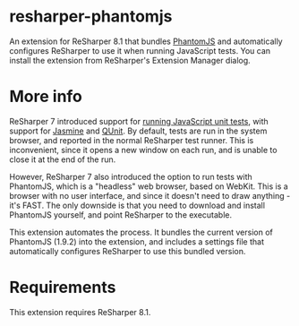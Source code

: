 # resharper-phantomjs

An extension for ReSharper 8.1 that bundles [PhantomJS](http://phantomjs.org) and automatically configures ReSharper to use it when running JavaScript tests. You can install the extension from ReSharper's Extension Manager dialog.

# More info

ReSharper 7 introduced support for [running JavaScript unit tests](http://blogs.jetbrains.com/dotnet/2012/07/unit-testing-improvements-in-resharper-7/), with support for [Jasmine](http://pivotal.github.io/jasmine/) and [QUnit](http://qunitjs.com/). By default, tests are run in the system browser, and reported in the normal ReSharper test runner. This is inconvenient, since it opens a new window on each run, and is unable to close it at the end of the run.

However, ReSharper 7 also introduced the option to run tests with PhantomJS, which is a "headless" web browser, based on WebKit. This is a browser with no user interface, and since it doesn't need to draw anything - it's FAST. The only downside is that you need to download and install PhantomJS yourself, and point ReSharper to the executable.

This extension automates the process. It bundles the current version of PhantomJS (1.9.2) into the extension, and includes a settings file that automatically configures ReSharper to use this bundled version.

# Requirements

This extension requires ReSharper 8.1.